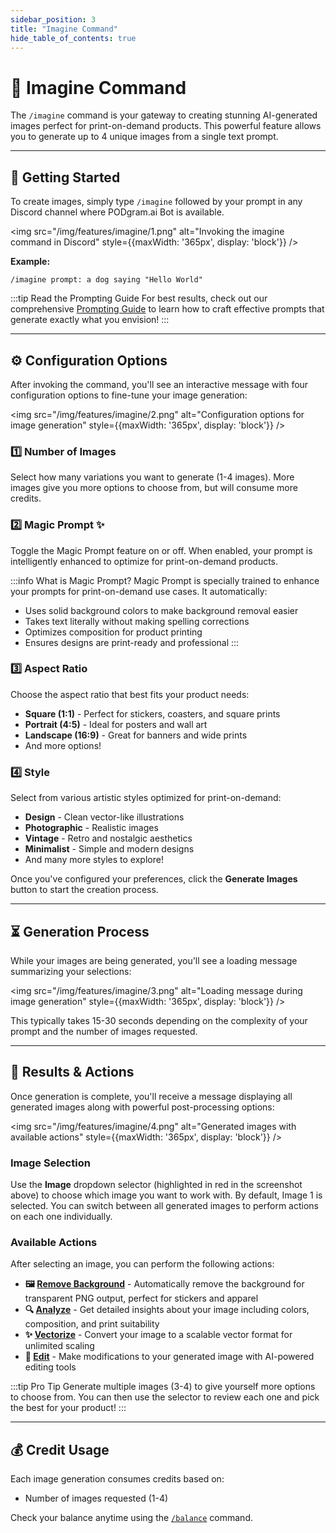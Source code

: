 ```yaml
---
sidebar_position: 3
title: "Imagine Command"
hide_table_of_contents: true
---
```


# 🎨 Imagine Command

The `/imagine` command is your gateway to creating stunning AI-generated images perfect for print-on-demand products. This powerful feature allows you to generate up to 4 unique images from a single text prompt.

---

## 🚀 Getting Started

To create images, simply type `/imagine` followed by your prompt in any Discord channel where PODgram.ai Bot is available.

<!-- HTML used here for max-width styling which cannot be achieved with markdown -->
<img src="/img/features/imagine/1.png" alt="Invoking the imagine command in Discord" style={{maxWidth: '365px', display: 'block'}} />

**Example:**
```
/imagine prompt: a dog saying "Hello World"
```

:::tip Read the Prompting Guide
For best results, check out our comprehensive [Prompting Guide](/prompting-guide) to learn how to craft effective prompts that generate exactly what you envision!
:::

---

## ⚙️ Configuration Options

After invoking the command, you'll see an interactive message with four configuration options to fine-tune your image generation:

<!-- HTML used here for max-width styling which cannot be achieved with markdown -->
<img src="/img/features/imagine/2.png" alt="Configuration options for image generation" style={{maxWidth: '365px', display: 'block'}} />

### 1️⃣ Number of Images

Select how many variations you want to generate (1-4 images). More images give you more options to choose from, but will consume more credits.

### 2️⃣ Magic Prompt ✨

Toggle the Magic Prompt feature on or off. When enabled, your prompt is intelligently enhanced to optimize for print-on-demand products.

:::info What is Magic Prompt?
Magic Prompt is specially trained to enhance your prompts for print-on-demand use cases. It automatically:
- Uses solid background colors to make background removal easier
- Takes text literally without making spelling corrections
- Optimizes composition for product printing
- Ensures designs are print-ready and professional
:::

### 3️⃣ Aspect Ratio

Choose the aspect ratio that best fits your product needs:
- **Square (1:1)** - Perfect for stickers, coasters, and square prints
- **Portrait (4:5)** - Ideal for posters and wall art
- **Landscape (16:9)** - Great for banners and wide prints
- And more options!

### 4️⃣ Style

Select from various artistic styles optimized for print-on-demand:
- **Design** - Clean vector-like illustrations
- **Photographic** - Realistic images
- **Vintage** - Retro and nostalgic aesthetics
- **Minimalist** - Simple and modern designs
- And many more styles to explore!

Once you've configured your preferences, click the **Generate Images** button to start the creation process.

---

## ⏳ Generation Process

While your images are being generated, you'll see a loading message summarizing your selections:

<!-- HTML used here for max-width styling which cannot be achieved with markdown -->
<img src="/img/features/imagine/3.png" alt="Loading message during image generation" style={{maxWidth: '365px', display: 'block'}} />

This typically takes 15-30 seconds depending on the complexity of your prompt and the number of images requested.

---

## 🎉 Results & Actions

Once generation is complete, you'll receive a message displaying all generated images along with powerful post-processing options:

<!-- HTML used here for max-width styling which cannot be achieved with markdown -->
<img src="/img/features/imagine/4.png" alt="Generated images with available actions" style={{maxWidth: '365px', display: 'block'}} />

### Image Selection

Use the **Image** dropdown selector (highlighted in red in the screenshot above) to choose which image you want to work with. By default, Image 1 is selected. You can switch between all generated images to perform actions on each one individually.

### Available Actions

After selecting an image, you can perform the following actions:

- **🖼️ [Remove Background](/features/remove-bg)** - Automatically remove the background for transparent PNG output, perfect for stickers and apparel
- **🔍 [Analyze](/features/analyze)** - Get detailed insights about your image including colors, composition, and print suitability
- **✨ [Vectorize](/features/vectorize)** - Convert your image to a scalable vector format for unlimited scaling
- **🎨 [Edit](/features/edit)** - Make modifications to your generated image with AI-powered editing tools

:::tip Pro Tip
Generate multiple images (3-4) to give yourself more options to choose from. You can then use the selector to review each one and pick the best for your product!
:::

---

## 💰 Credit Usage

Each image generation consumes credits based on:
- Number of images requested (1-4)

Check your balance anytime using the [`/balance`](/features/balance-command) command.